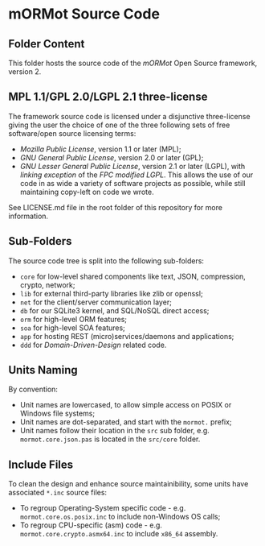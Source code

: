 # mORMot Source Code

## Folder Content

This folder hosts the source code of the *mORMot* Open Source framework, version 2.

## MPL 1.1/GPL 2.0/LGPL 2.1 three-license

The framework source code is licensed under a disjunctive three-license giving the user the choice of one of the three following sets of free software/open source licensing terms:
- *Mozilla Public License*, version 1.1 or later (MPL);
- *GNU General Public License*, version 2.0 or later (GPL);
- *GNU Lesser General Public License*, version 2.1 or later (LGPL), with *linking exception* of the *FPC modified LGPL*.
This allows the use of our code in as wide a variety of software projects as possible, while still maintaining copy-left on code we wrote.

See LICENSE.md file in the root folder of this repository for more information.

## Sub-Folders

The source code tree is split into the following sub-folders:

- `core` for low-level shared components like text, JSON, compression, crypto, network;
- `lib` for external third-party libraries like zlib or openssl;
- `net` for the client/server communication layer;
- `db` for our SQLite3 kernel, and SQL/NoSQL direct access;
- `orm` for high-level ORM features;
- `soa` for high-level SOA features;
- `app` for hosting REST (micro)services/daemons and applications;
- `ddd` for *Domain-Driven-Design* related code.


## Units Naming

By convention:
- Unit names are lowercased, to allow simple access on POSIX or Windows file systems;
- Unit names are dot-separated, and start with the `mormot.` prefix;
- Unit names follow their location in the `src` sub folder, e.g. `mormot.core.json.pas` is located in the `src/core` folder.


## Include Files

To clean the design and enhance source maintainibility, some units have associated `*.inc` source files:
- To regroup Operating-System specific code - e.g. `mormot.core.os.posix.inc` to include non-Windows OS calls;
- To regroup CPU-specific (asm) code - e.g. `mormot.core.crypto.asmx64.inc` to include `x86_64` assembly.
